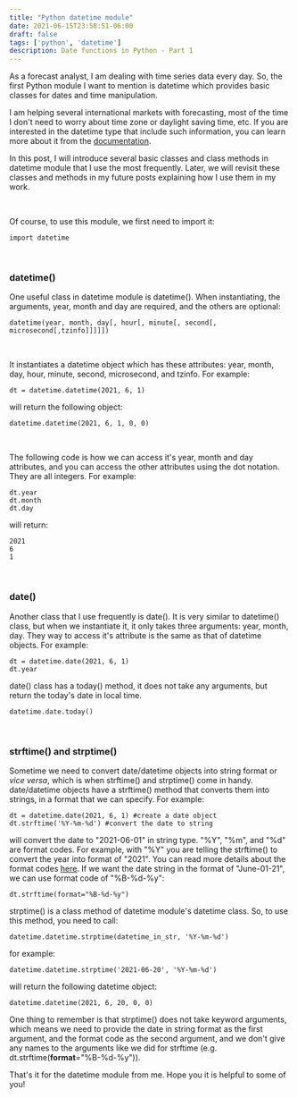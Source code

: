```yaml
---
title: "Python datetime module"
date: 2021-06-15T23:58:51-06:00
draft: false
tags: ['python', 'datetime']
description: Date functions in Python - Part 1
---
```


As a forecast analyst, I am dealing with time series data every day. So, the first Python module I want to mention is datetime which provides basic classes for dates and time manipulation. 

I am helping several international markets with forecasting, most of the time I don't need to worry about time zone or daylight saving time, etc. If you are interested in the datetime type that include such information, you can learn more about it from the [documentation](https://docs.python.org/3/library/datetime.html#date-objects).

In this post, I will introduce several basic classes and class methods in datetime module that I use the most frequently. Later, we will revisit these classes and methods in my future posts explaining how I use them in my work. 
<p>&nbsp;</p>

Of course, to use this module, we first need to import it:
```
import datetime
```
<p>&nbsp;</p>

### **datetime()**

One useful class in datetime module is datetime(). When instantiating, the arguments, year, month and day are required, and the others are optional:
```
datetime(year, month, day[, hour[, minute[, second[, microsecond[,tzinfo]]]]])
```
<p>&nbsp;</p>

It instantiates a datetime object which has these attributes: year, month, day, hour, minute, second, microsecond, and tzinfo.
For example:
```
dt = datetime.datetime(2021, 6, 1)
```
will return the following object:
```
datetime.datetime(2021, 6, 1, 0, 0)
```
<p>&nbsp;</p>

The following code is how we can access it's year, month and day attributes, and you can access the other attributes using the dot notation. They are all integers.
For example:
```
dt.year
dt.month
dt.day
```
will return:
```
2021
6
1
```
<p>&nbsp;</p>

### **date()**
Another class that I use frequently is date(). It is very similar to datetime() class, but when we instantiate it, it only takes three arguments: year, month, day. They way to access it's attribute is the same as that of datetime objects. 
For example:
```
dt = datetime.date(2021, 6, 1)
dt.year
```

date() class has a today() method, it does not take any arguments, but return the today's date in local time.
```
datetime.date.today()
```
<p>&nbsp;</p>

### **strftime()** and **strptime()**
Sometime we need to convert date/datetime objects into string format or _vice versa_, which is when strftime() and strptime() come in handy. date/datetime objects have a strftime() method that converts them into strings, in a format that we can specify. 
For example:
```
dt = datetime.date(2021, 6, 1) #create a date object
dt.strftime('%Y-%m-%d') #convert the date to string
```
will convert the date to "2021-06-01" in string type. "%Y", "%m", and "%d" are format codes. For example, with "%Y" you are telling the strftime() to convert the year into format of "2021". You can read more details about the format codes [here](https://docs.python.org/3/library/datetime.html#strftime-and-strptime-behavior). If we want the date string in the format of "June-01-21", we can use format code of "%B-%d-%y":
```
dt.strftime(format="%B-%d-%y")
```

strptime() is a class method of datetime module's datetime class. So, to use this method, you need to call:
```
datetime.datetime.strptime(datetime_in_str, '%Y-%m-%d')
```
for example:
```
datetime.datetime.strptime('2021-06-20', '%Y-%m-%d')
```
will return the following datetime object:
```
datetime.datetime(2021, 6, 20, 0, 0)
```
One thing to remember is that strptime() does not take keyword arguments, which means we need to provide the date in string format as the first argument, and the format code as the second argument, and we don't give any names to the arguments like we did for strftime (e.g. dt.strftime(**format**="%B-%d-%y")).

That's it for the datetime module from me. Hope you it is helpful to some of you!